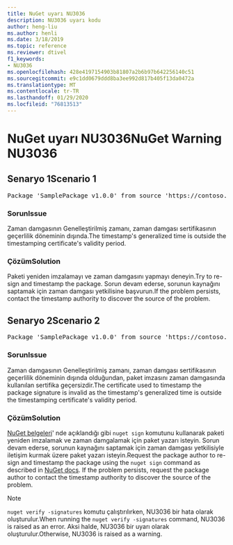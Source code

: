 ```yaml
---
title: NuGet uyarı NU3036
description: NU3036 uyarı kodu
author: heng-liu
ms.author: henli
ms.date: 3/18/2019
ms.topic: reference
ms.reviewer: dtivel
f1_keywords:
- NU3036
ms.openlocfilehash: 428e4197154903b81807a2b6b97b642256140c51
ms.sourcegitcommit: e9c1dd0679ddd8ba3ee992d817b405f13da0472a
ms.translationtype: MT
ms.contentlocale: tr-TR
ms.lasthandoff: 01/29/2020
ms.locfileid: "76813513"
---
```

# <a name="nuget-warning-nu3036"></a><span data-ttu-id="4809a-103">NuGet uyarı NU3036</span><span class="sxs-lookup"><span data-stu-id="4809a-103">NuGet Warning NU3036</span></span>

## <a name="scenario-1"></a><span data-ttu-id="4809a-104">Senaryo 1</span><span class="sxs-lookup"><span data-stu-id="4809a-104">Scenario 1</span></span>

<pre>Package 'SamplePackage v1.0.0' from source 'https://contoso.com/index.json': The timestamp's generalized time is outside the timestamping certificate's validity period.</pre>

### <a name="issue"></a><span data-ttu-id="4809a-105">Sorun</span><span class="sxs-lookup"><span data-stu-id="4809a-105">Issue</span></span>

<span data-ttu-id="4809a-106">Zaman damgasının Genelleştirilmiş zamanı, zaman damgası sertifikasının geçerlilik döneminin dışında.</span><span class="sxs-lookup"><span data-stu-id="4809a-106">The timestamp's generalized time is outside the timestamping certificate's validity period.</span></span>


### <a name="solution"></a><span data-ttu-id="4809a-107">Çözüm</span><span class="sxs-lookup"><span data-stu-id="4809a-107">Solution</span></span>

<span data-ttu-id="4809a-108">Paketi yeniden imzalamayı ve zaman damgasını yapmayı deneyin.</span><span class="sxs-lookup"><span data-stu-id="4809a-108">Try to re-sign and timestamp the package.</span></span> <span data-ttu-id="4809a-109">Sorun devam ederse, sorunun kaynağını saptamak için zaman damgası yetkilisine başvurun.</span><span class="sxs-lookup"><span data-stu-id="4809a-109">If the problem persists, contact the timestamp authority to discover the source of the problem.</span></span>



## <a name="scenario-2"></a><span data-ttu-id="4809a-110">Senaryo 2</span><span class="sxs-lookup"><span data-stu-id="4809a-110">Scenario 2</span></span>

<pre>Package 'SamplePackage v1.0.0' from source 'https://contoso.com/index.json': The primary signature's timestamp's generalized time is outside the timestamping certificate's validity period.</pre>

### <a name="issue"></a><span data-ttu-id="4809a-111">Sorun</span><span class="sxs-lookup"><span data-stu-id="4809a-111">Issue</span></span>

<span data-ttu-id="4809a-112">Zaman damgasının Genelleştirilmiş zamanı, zaman damgası sertifikasının geçerlilik döneminin dışında olduğundan, paket imzasını zaman damgasında kullanılan sertifika geçersizdir.</span><span class="sxs-lookup"><span data-stu-id="4809a-112">The certificate used to timestamp the package signature is invalid as the timestamp's generalized time is outside the timestamping certificate's validity period.</span></span>


### <a name="solution"></a><span data-ttu-id="4809a-113">Çözüm</span><span class="sxs-lookup"><span data-stu-id="4809a-113">Solution</span></span>

<span data-ttu-id="4809a-114">[NuGet belgeleri](../../create-packages/sign-a-package.md)' nde açıklandığı gibi `nuget sign` komutunu kullanarak paketi yeniden imzalamak ve zaman damgalamak için paket yazarı isteyin. Sorun devam ederse, sorunun kaynağını saptamak için zaman damgası yetkilisiyle iletişim kurmak üzere paket yazarı isteyin.</span><span class="sxs-lookup"><span data-stu-id="4809a-114">Request the package author to re-sign and timestamp the package using the `nuget sign` command as described in [NuGet docs](../../create-packages/sign-a-package.md). If the problem persists, request the package author to contact the timestamp authority to discover the source of the problem.</span></span>


> [!Note]
> <span data-ttu-id="4809a-115">`nuget verify -signatures` komutu çalıştırılırken, NU3036 bir hata olarak oluşturulur.</span><span class="sxs-lookup"><span data-stu-id="4809a-115">When running the `nuget verify -signatures` command, NU3036 is raised as an error.</span></span> <span data-ttu-id="4809a-116">Aksi halde, NU3036 bir uyarı olarak oluşturulur.</span><span class="sxs-lookup"><span data-stu-id="4809a-116">Otherwise, NU3036 is raised as a warning.</span></span>

